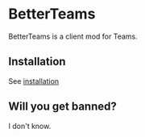 # BetterTeams

BetterTeams is a client mod for Teams.

## Installation

See [installation](https://github.com/babeuh/BetterTeams/wiki/Installation)

## Will you get banned?

I don't know.
